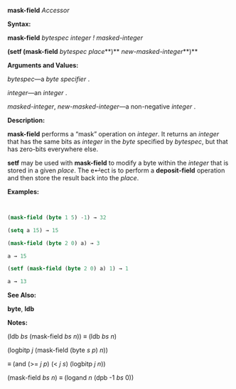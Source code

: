 **mask-field** *Accessor* 



**Syntax:** 



**mask-field** *bytespec integer ! masked-integer* 



**(setf (mask-field** *bytespec place***)** *new-masked-integer***)** 



**Arguments and Values:** 



*bytespec*—a *byte specifier* . 



*integer*—an *integer* . 



*masked-integer*, *new-masked-integer*—a non-negative *integer* . 



**Description:** 



**mask-field** performs a “mask” operation on *integer*. It returns an *integer* that has the same bits as *integer* in the *byte* specified by *bytespec*, but that has zero-bits everywhere else. 



**setf** may be used with **mask-field** to modify a byte within the *integer* that is stored in a given *place*. The e↵ect is to perform a **deposit-field** operation and then store the result back into the *place*. 



**Examples:**
```lisp
 

(mask-field (byte 1 5) -1) → 32 

(setq a 15) → 15 

(mask-field (byte 2 0) a) → 3 

a → 15 

(setf (mask-field (byte 2 0) a) 1) → 1 

a → 13 


```
**See Also:** 



**byte**, **ldb** 



**Notes:** 



(ldb *bs* (mask-field *bs n*)) ≡ (ldb *bs n*) 



(logbitp *j* (mask-field (byte *s p*) *n*)) 



≡ (and (&gt;= *j p*) (&lt; *j s*) (logbitp *j n*)) 



(mask-field *bs n*) ≡ (logand *n* (dpb -1 *bs* 0)) 







 



 



